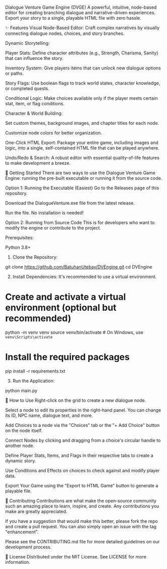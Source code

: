 Dialogue Venture Game Engine (DVGE)
A powerful, intuitive, node-based editor for creating branching dialogue and narrative-driven experiences. Export your story to a single, playable HTML file with zero hassle.

✨ Features
Visual Node-Based Editor: Craft complex narratives by visually connecting dialogue nodes, choices, and story branches.

Dynamic Storytelling:

Player Stats: Define character attributes (e.g., Strength, Charisma, Sanity) that can influence the story.

Inventory System: Give players items that can unlock new dialogue options or paths.

Story Flags: Use boolean flags to track world states, character knowledge, or completed quests.

Conditional Logic: Make choices available only if the player meets certain stat, item, or flag conditions.

Character & World Building:

Set custom themes, background images, and chapter titles for each node.

Customize node colors for better organization.

One-Click HTML Export: Package your entire game, including images and logic, into a single, self-contained HTML file that can be played anywhere.

Undo/Redo & Search: A robust editor with essential quality-of-life features to make development a breeze.


🚀 Getting Started
There are two ways to use the Dialogue Venture Game Engine: running the pre-built executable or running it from the source code.

Option 1: Running the Executable (Easiest)
Go to the Releases page of this repository.

Download the DialogueVenture.exe file from the latest release.

Run the file. No installation is needed!

Option 2: Running from Source Code
This is for developers who want to modify the engine or contribute to the project.

Prerequisites:

Python 3.8+

1. Clone the Repository:

git clone https://github.com/BatuhanUtebay/DVEngine.git
cd DVEngine

2. Install Dependencies:
It's recommended to use a virtual environment.

# Create and activate a virtual environment (optional but recommended)
python -m venv venv
source venv/bin/activate  # On Windows, use `venv\Scripts\activate`

# Install the required packages
pip install -r requirements.txt

3. Run the Application:

python main.py

📖 How to Use
Right-click on the grid to create a new dialogue node.

Select a node to edit its properties in the right-hand panel. You can change its ID, NPC name, dialogue text, and more.

Add Choices to a node via the "Choices" tab or the "+ Add Choice" button on the node itself.

Connect Nodes by clicking and dragging from a choice's circular handle to another node.

Define Player Stats, Items, and Flags in their respective tabs to create a dynamic story.

Use Conditions and Effects on choices to check against and modify player data.

Export Your Game using the "Export to HTML Game" button to generate a playable file.

🤝 Contributing
Contributions are what make the open-source community such an amazing place to learn, inspire, and create. Any contributions you make are greatly appreciated.

If you have a suggestion that would make this better, please fork the repo and create a pull request. You can also simply open an issue with the tag "enhancement".

Please see the CONTRIBUTING.md file for more detailed guidelines on our development process.

📜 License
Distributed under the MIT License. See LICENSE for more information.
